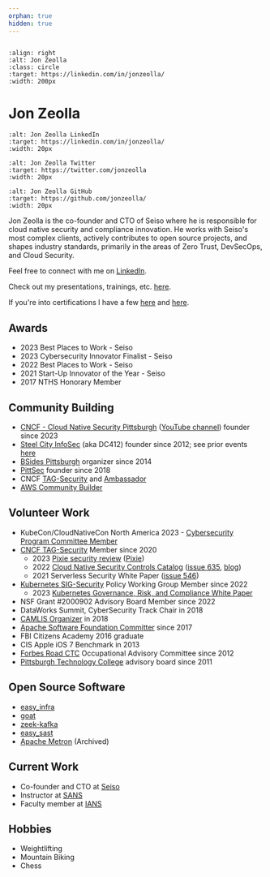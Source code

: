 ```yaml
---
orphan: true
hidden: true
---
```

```{toctree}
```

```{image} img/jon_zeolla.png
:align: right
:alt: Jon Zeolla
:class: circle
:target: https://linkedin.com/in/jonzeolla/
:width: 200px
```

# Jon Zeolla

```{image} img/linkedin.png
:alt: Jon Zeolla LinkedIn
:target: https://linkedin.com/in/jonzeolla/
:width: 20px
```
```{image} img/twitter.png
:alt: Jon Zeolla Twitter
:target: https://twitter.com/jonzeolla
:width: 20px
```
```{image} img/github.png
:alt: Jon Zeolla GitHub
:target: https://github.com/jonzeolla/
:width: 20px
```

Jon Zeolla is the co-founder and CTO of Seiso where he is responsible for cloud native security and compliance innovation. He works with Seiso's most complex
clients, actively contributes to open source projects, and shapes industry standards, primarily in the areas of Zero Trust, DevSecOps, and Cloud Security.

Feel free to connect with me on [LinkedIn](https://linkedin.com/in/jonzeolla).

Check out my presentations, trainings, etc. [here](project:./ref/jz-content.md).

If you're into certifications I have a few
[here](https://drive.google.com/drive/u/0/folders/0B2NDLONqoOuTcXU1Uk5yVnBFMW8?resourcekey=0-iM4bgThWU8AStx5cR7RIow) and
[here](https://www.credly.com/users/jon-zeolla/badges).

## Awards

* 2023 Best Places to Work - Seiso
* 2023 Cybersecurity Innovator Finalist - Seiso
* 2022 Best Places to Work - Seiso
* 2021 Start-Up Innovator of the Year - Seiso
* 2017 NTHS Honorary Member

## Community Building

* [CNCF - Cloud Native Security Pittsburgh](https://community.cncf.io/cloud-native-security-pittsburgh/) ([YouTube
  channel](https://www.youtube.com/@cloud-native-security)) founder since 2023
* [Steel City InfoSec](https://steelcityinfosec.com/) (aka DC412) founder since 2012; see prior events
  [here](https://www.meetup.com/steel-city-infosec/events/?type=past)
* [BSides Pittsburgh](https://bsidespgh.com/) organizer since 2014
* [PittSec](https://pittsec.com/) founder since 2018
* CNCF [TAG-Security](https://github.com/cncf/tag-security) and [Ambassador](https://www.credly.com/badges/b8d3938a-219d-42f7-b175-0820e2cb1db7)
* [AWS Community Builder](https://aws.amazon.com/developer/community/community-builders/community-builders-directory/)

## Volunteer Work

* KubeCon/CloudNativeCon North America 2023 - [Cybersecurity Program Committee
  Member](https://www.credly.com/earner/earned/badge/b5fe6313-37ad-41f9-a3b0-a07e6003c6ac)
* [CNCF TAG-Security](https://github.com/cncf/tag-security) Member since 2020
  * 2023 [Pixie security review](https://github.com/cncf/tag-security/issues/1068) ([Pixie](https://github.com/pixie-io/pixie))
  * 2022 [Cloud Native Security Controls Catalog](https://docs.google.com/spreadsheets/d/1H9J0phBbg47fsyiLNG1-5NXms46KKxTH9ZjcU07no6A/edit#gid=1938257679) ([issue
    635](https://github.com/cncf/tag-security/issues/635),
    [blog](https://www.cncf.io/blog/2022/06/07/introduction-to-the-cloud-native-security-controls-catalog/))
  * 2021 Serverless Security White Paper ([issue 546](https://github.com/cncf/tag-security/issues/546))
* [Kubernetes SIG-Security](https://github.com/kubernetes/sig-security/tree/main) Policy Working Group Member since 2022
  * 2023 [Kubernetes Governance, Risk, and Compliance White
    Paper](https://github.com/kubernetes/sig-security/blob/8cf0dd5dc8b9c7e67be71b19e3b4683645b99a68/sig-security-docs/papers/policy_grc/Kubernetes_Policy_WG_Paper_v1_101123.pdf)
* NSF Grant #2000902 Advisory Board Member since 2022
* DataWorks Summit, CyberSecurity Track Chair in 2018
* [CAMLIS Organizer](https://www.camlis.org/) in 2018
* [Apache Software Foundation Committer](http://home.apache.org/committer-index.html) since 2017
* FBI Citizens Academy 2016 graduate
* CIS Apple iOS 7 Benchmark in 2013
* [Forbes Road CTC](https://forbesroad.org/) Occupational Advisory Committee since 2012
* [Pittsburgh Technology College](https://ptcollege.edu/) advisory board since 2011

## Open Source Software

* [easy_infra](https://github.com/SeisoLLC/easy_infra)
* [goat](https://github.com/SeisoLLC/goat)
* [zeek-kafka](https://github.com/SeisoLLC/zeek-kafka)
* [easy_sast](https://github.com/SeisoLLC/easy_sast)
* [Apache Metron](https://github.com/apache/metron) (Archived)

## Current Work

* Co-founder and CTO at [Seiso](https://sei.so/jon)
* Instructor at [SANS](https://www.sans.org/profiles/jon-zeolla/)
* Faculty member at [IANS](https://www.iansresearch.com/our-faculty/faculty/detail/jon-zeolla)

## Hobbies

* Weightlifting
* Mountain Biking
* Chess
